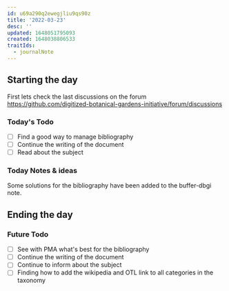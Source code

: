 ```yaml
---
id: u69a290q2ewegjliu9qs90z
title: '2022-03-23'
desc: ''
updated: 1648051795093
created: 1648038806533
traitIds:
  - journalNote
---
```



## Starting the day

First lets check the last discussions on the forum https://github.com/digitized-botanical-gardens-initiative/forum/discussions

### Today's Todo 

- [ ] Find a good way to manage bibliography
- [ ] Continue the writing of the document
- [ ] Read about the subject

### Today Notes & ideas
Some solutions for the bibliography have been added to the buffer-dbgi note.



## Ending the day

### Future Todo

- [ ] See with PMA what's best for the bibliography
- [ ] Continue the writing of the document
- [ ] Continue to inform about the subject
- [ ] Finding how to add the wikipedia and OTL link to all categories in the taxonomy
